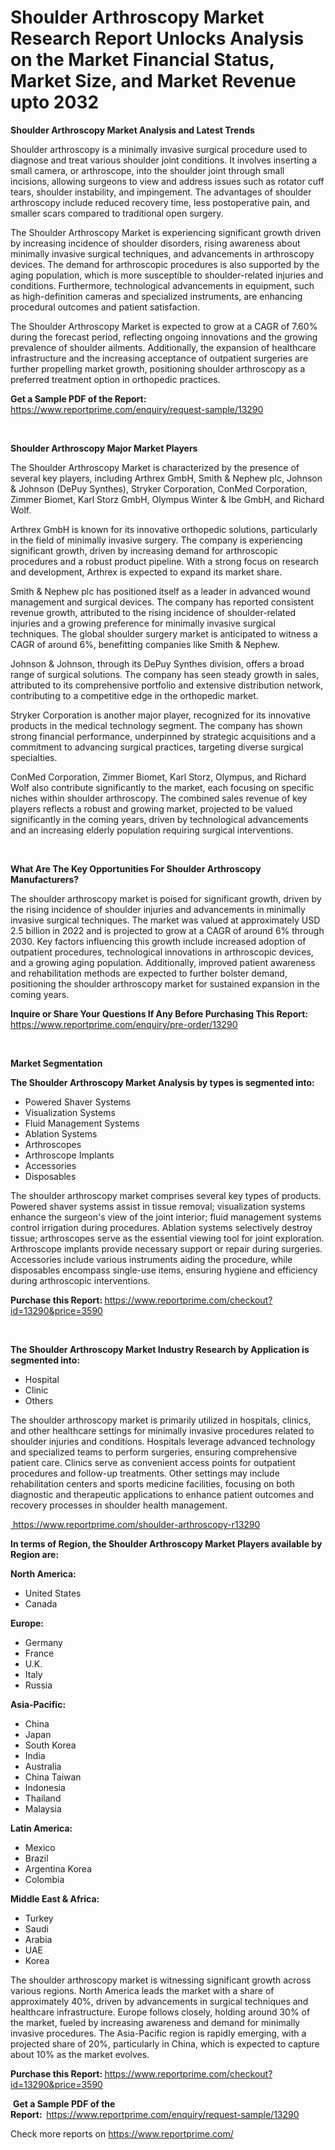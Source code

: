 <p><h1>Shoulder Arthroscopy Market Research Report Unlocks Analysis on the Market Financial Status, Market Size, and Market Revenue upto 2032</h1></p><p><strong>Shoulder Arthroscopy Market Analysis and Latest Trends</strong></p>
<p><p>Shoulder arthroscopy is a minimally invasive surgical procedure used to diagnose and treat various shoulder joint conditions. It involves inserting a small camera, or arthroscope, into the shoulder joint through small incisions, allowing surgeons to view and address issues such as rotator cuff tears, shoulder instability, and impingement. The advantages of shoulder arthroscopy include reduced recovery time, less postoperative pain, and smaller scars compared to traditional open surgery.</p><p>The Shoulder Arthroscopy Market is experiencing significant growth driven by increasing incidence of shoulder disorders, rising awareness about minimally invasive surgical techniques, and advancements in arthroscopy devices. The demand for arthroscopic procedures is also supported by the aging population, which is more susceptible to shoulder-related injuries and conditions. Furthermore, technological advancements in equipment, such as high-definition cameras and specialized instruments, are enhancing procedural outcomes and patient satisfaction.</p><p>The Shoulder Arthroscopy Market is expected to grow at a CAGR of 7.60% during the forecast period, reflecting ongoing innovations and the growing prevalence of shoulder ailments. Additionally, the expansion of healthcare infrastructure and the increasing acceptance of outpatient surgeries are further propelling market growth, positioning shoulder arthroscopy as a preferred treatment option in orthopedic practices.</p></p>
<p><strong>Get a Sample PDF of the Report:&nbsp;</strong> <a href="https://www.reportprime.com/enquiry/request-sample/13290?utm_campaign=2285&utm_medium=2&utm_source=Github&utm_content=ia&utm_term=20032025&utm_id=shoulder-arthroscopy">https://www.reportprime.com/enquiry/request-sample/13290</a></p>
<p>&nbsp;</p>
<p><strong>Shoulder Arthroscopy Major Market Players</strong></p>
<p><p>The Shoulder Arthroscopy Market is characterized by the presence of several key players, including Arthrex GmbH, Smith & Nephew plc, Johnson & Johnson (DePuy Synthes), Stryker Corporation, ConMed Corporation, Zimmer Biomet, Karl Storz GmbH, Olympus Winter & Ibe GmbH, and Richard Wolf. </p><p>Arthrex GmbH is known for its innovative orthopedic solutions, particularly in the field of minimally invasive surgery. The company is experiencing significant growth, driven by increasing demand for arthroscopic procedures and a robust product pipeline. With a strong focus on research and development, Arthrex is expected to expand its market share.</p><p>Smith & Nephew plc has positioned itself as a leader in advanced wound management and surgical devices. The company has reported consistent revenue growth, attributed to the rising incidence of shoulder-related injuries and a growing preference for minimally invasive surgical techniques. The global shoulder surgery market is anticipated to witness a CAGR of around 6%, benefitting companies like Smith & Nephew.</p><p>Johnson & Johnson, through its DePuy Synthes division, offers a broad range of surgical solutions. The company has seen steady growth in sales, attributed to its comprehensive portfolio and extensive distribution network, contributing to a competitive edge in the orthopedic market.</p><p>Stryker Corporation is another major player, recognized for its innovative products in the medical technology segment. The company has shown strong financial performance, underpinned by strategic acquisitions and a commitment to advancing surgical practices, targeting diverse surgical specialties.</p><p>ConMed Corporation, Zimmer Biomet, Karl Storz, Olympus, and Richard Wolf also contribute significantly to the market, each focusing on specific niches within shoulder arthroscopy. The combined sales revenue of key players reflects a robust and growing market, projected to be valued significantly in the coming years, driven by technological advancements and an increasing elderly population requiring surgical interventions.</p></p>
<p>&nbsp;</p>
<p><strong>What Are The Key Opportunities For Shoulder Arthroscopy Manufacturers?</strong></p>
<p><p>The shoulder arthroscopy market is poised for significant growth, driven by the rising incidence of shoulder injuries and advancements in minimally invasive surgical techniques. The market was valued at approximately USD 2.5 billion in 2022 and is projected to grow at a CAGR of around 6% through 2030. Key factors influencing this growth include increased adoption of outpatient procedures, technological innovations in arthroscopic devices, and a growing aging population. Additionally, improved patient awareness and rehabilitation methods are expected to further bolster demand, positioning the shoulder arthroscopy market for sustained expansion in the coming years.</p></p>
<p><strong>Inquire or Share Your Questions If Any Before Purchasing This Report:</strong> <a href="https://www.reportprime.com/enquiry/pre-order/13290?utm_campaign=2285&utm_medium=2&utm_source=Github&utm_content=ia&utm_term=20032025&utm_id=shoulder-arthroscopy">https://www.reportprime.com/enquiry/pre-order/13290</a></p>
<p>&nbsp;</p>
<p><strong>Market Segmentation</strong></p>
<p><strong>The Shoulder Arthroscopy Market Analysis by types is segmented into:</strong></p>
<p><ul><li>Powered Shaver Systems</li><li>Visualization Systems</li><li>Fluid Management Systems</li><li>Ablation Systems</li><li>Arthroscopes</li><li>Arthroscope Implants</li><li>Accessories</li><li>Disposables</li></ul></p>
<p><p>The shoulder arthroscopy market comprises several key types of products. Powered shaver systems assist in tissue removal; visualization systems enhance the surgeon's view of the joint interior; fluid management systems control irrigation during procedures. Ablation systems selectively destroy tissue; arthroscopes serve as the essential viewing tool for joint exploration. Arthroscope implants provide necessary support or repair during surgeries. Accessories include various instruments aiding the procedure, while disposables encompass single-use items, ensuring hygiene and efficiency during arthroscopic interventions.</p></p>
<p><strong>Purchase this Report:&nbsp;</strong><a href="https://www.reportprime.com/checkout?id=13290&price=3590&utm_campaign=2285&utm_medium=2&utm_source=Github&utm_content=ia&utm_term=20032025&utm_id=shoulder-arthroscopy">https://www.reportprime.com/checkout?id=13290&price=3590</a></p>
<p>&nbsp;</p>
<p><strong>The Shoulder Arthroscopy Market Industry Research by Application is segmented into:</strong></p>
<p><ul><li>Hospital</li><li>Clinic</li><li>Others</li></ul></p>
<p><p>The shoulder arthroscopy market is primarily utilized in hospitals, clinics, and other healthcare settings for minimally invasive procedures related to shoulder injuries and conditions. Hospitals leverage advanced technology and specialized teams to perform surgeries, ensuring comprehensive patient care. Clinics serve as convenient access points for outpatient procedures and follow-up treatments. Other settings may include rehabilitation centers and sports medicine facilities, focusing on both diagnostic and therapeutic applications to enhance patient outcomes and recovery processes in shoulder health management.</p></p>
<p><a href="https://www.reportprime.com/shoulder-arthroscopy-r13290?utm_campaign=2285&utm_medium=2&utm_source=Github&utm_content=ia&utm_term=20032025&utm_id=shoulder-arthroscopy">&nbsp;https://www.reportprime.com/shoulder-arthroscopy-r13290</a></p>
<p><strong>In terms of Region, the Shoulder Arthroscopy Market Players available by Region are:</strong></p>
<p>
    <p> <strong> North America: </strong>
        <ul>
            <li>United States</li>
            <li>Canada</li>
        </ul>
        </p> 
    <p> <strong> Europe: </strong>
        <ul>
            <li>Germany</li>
            <li>France</li>
            <li>U.K.</li>
            <li>Italy</li>
            <li>Russia</li>
        </ul>
        </p> 
    <p> <strong> Asia-Pacific: </strong>
        <ul>
            <li>China</li>
            <li>Japan</li>
            <li>South Korea</li>
            <li>India</li>
            <li>Australia</li>
            <li>China Taiwan</li>
            <li>Indonesia</li>
            <li>Thailand</li>
            <li>Malaysia</li>
        </ul>
        </p> 
    <p> <strong> Latin America: </strong>
        <ul>
            <li>Mexico</li>
            <li>Brazil</li>
            <li>Argentina Korea</li>
            <li>Colombia</li>
        </ul>
        </p> 
    <p> <strong> Middle East & Africa: </strong>
        <ul>
            <li>Turkey</li>
            <li>Saudi</li>
            <li>Arabia</li>
            <li>UAE</li>
            <li>Korea</li>
        </ul>
    </p>
    </p>
<p><p>The shoulder arthroscopy market is witnessing significant growth across various regions. North America leads the market with a share of approximately 40%, driven by advancements in surgical techniques and healthcare infrastructure. Europe follows closely, holding around 30% of the market, fueled by increasing awareness and demand for minimally invasive procedures. The Asia-Pacific region is rapidly emerging, with a projected share of 20%, particularly in China, which is expected to capture about 10% as the market evolves.</p></p>
<p><strong>Purchase this Report: </strong><a href="https://www.reportprime.com/checkout?id=13290&price=3590&utm_campaign=2285&utm_medium=2&utm_source=Github&utm_content=ia&utm_term=20032025&utm_id=shoulder-arthroscopy">https://www.reportprime.com/checkout?id=13290&price=3590</a></p>
<p>&nbsp;<strong>Get a Sample PDF of the Report:&nbsp;&nbsp;</strong><a href="https://www.reportprime.com/enquiry/request-sample/13290?utm_campaign=2285&utm_medium=2&utm_source=Github&utm_content=ia&utm_term=20032025&utm_id=shoulder-arthroscopy">https://www.reportprime.com/enquiry/request-sample/13290</a></p>
<p><strong></strong></p>
<p>Check more reports on <a href="https://www.reportprime.com/?utm_campaign=2285&utm_medium=2&utm_source=Github&utm_content=ia&utm_term=20032025&utm_id=shoulder-arthroscopy">https://www.reportprime.com/</a></p>